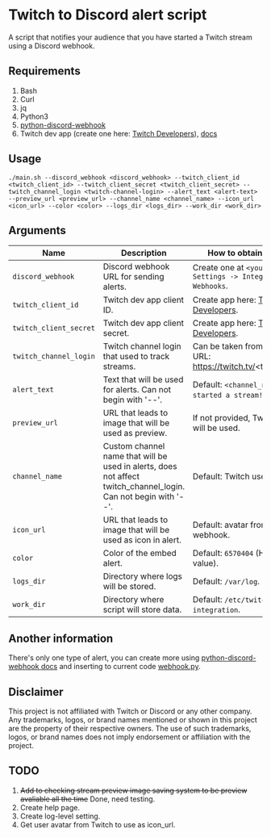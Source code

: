# Twitch to Discord alert script
A script that notifies your audience that you have started a Twitch stream using a Discord webhook.<br />
## Requirements
1. Bash
2. Curl
3. jq
4. Python3
5. [python-discord-webhook](https://github.com/lovvskillz/python-discord-webhook/)
6. Twitch dev app (create one here: [Twitch Developers](https://dev.twitch.tv/console)), [docs](https://dev.twitch.tv/docs/api/get-started)
## Usage
`./main.sh --discord_webhook <discord_webhook> --twitch_client_id <twitch_client_id> --twitch_client_secret <twitch_client_secret> --twitch_channel_login <twitch-channel-login> --alert_text <alert-text> --preview_url <preview_url> --channel_name <channel_name> --icon_url <icon_url> --color <color> --logs_dir <logs_dir> --work_dir <work_dir>`<br />
## Arguments
| Name | Description | How to obtain / Default | Required |
| --- | --- | --- | --- |
| `discord_webhook` | Discord webhook URL for sending alerts. | Create one at `<your server> -> Settings -> Integrations -> Webhooks`. | Yes |
| `twitch_client_id` | Twitch dev app client ID. | Create app here: [Twitch Developers](https://dev.twitch.tv/console). | Yes |
| `twitch_client_secret` | Twitch dev app client secret. | Create app here: [Twitch Developers](https://dev.twitch.tv/console). | Yes |
| `twitch_channel_login` | Twitch channel login that used to track streams. | Can be taken from your Twitch URL: https://twitch.tv/<twitch_login>. | Yes |
| `alert_text` | Text that will be used for alerts. Can not begin with '--'. | Default: `<channel_name> started a stream! @everyone`. | No |
| `preview_url` | URL that leads to image that will be used as preview. | If not provided, Twitch preview will be used. | No |
| `channel_name` | Custom channel name that will be used in alerts, does not affect twitch_channel_login. Can not begin with '--'. | Default: Twitch username. | No |
| `icon_url` | URL that leads to image that will be used as icon in alert. | Default: avatar from Discord webhook. | No |
| `color` | Color of the embed alert. | Default: `6570404` (Hex -> Dec value). | No |
| `logs_dir` | Directory where logs will be stored. | Default: `/var/log`. | No |
| `work_dir` | Directory where script will store data. | Default: `/etc/twitch-discord-integration`. | No |
## Another information
There's only one type of alert, you can create more using [python-discord-webhook docs](https://github.com/lovvskillz/python-discord-webhook/#basic-webhook) and inserting to current code [webhook.py](/webhook.py).<br />
## Disclaimer
This project is not affiliated with Twitch or Discord or any other company. Any trademarks, logos, or brand names mentioned or shown in this project are the property of their respective owners. The use of such trademarks, logos, or brand names does not imply endorsement or affiliation with the project.
## TODO
1. ~~Add to checking stream preview image saving system to be preview avaliable all the time~~ Done, need testing.
2. Create help page.
3. Create log-level setting.
4. Get user avatar from Twitch to use as icon_url.